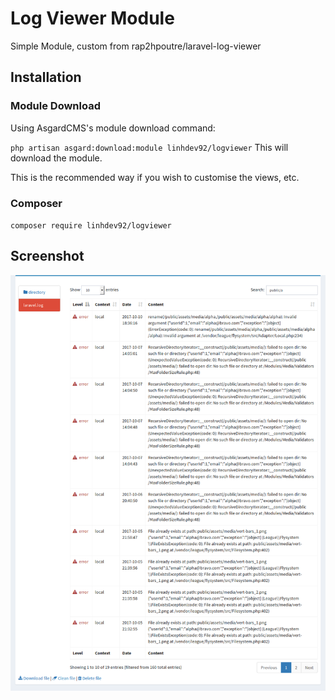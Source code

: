# Log Viewer Module
Simple Module, custom from rap2hpoutre/laravel-log-viewer

## Installation
### Module Download
Using AsgardCMS's module download command:

`php artisan asgard:download:module linhdev92/logviewer`
This will download the module.

This is the recommended way if you wish to customise the views, etc.
### Composer
`composer require linhdev92/logviewer`

## Screenshot

![Logviewer Screenshot](screenshot.png)